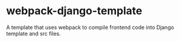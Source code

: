 # webpack-django-template
A template that uses webpack to compile frontend code into Django template and src files.

